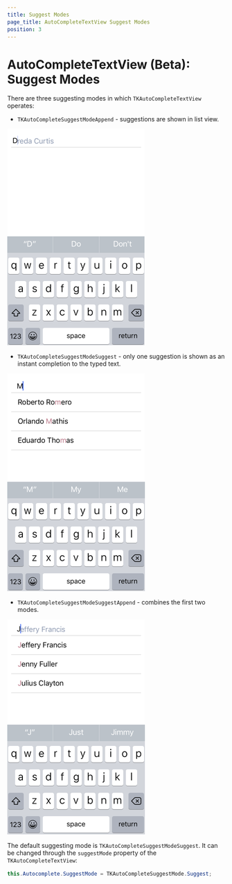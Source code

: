 ```yaml
---
title: Suggest Modes
page_title: AutoCompleteTextView Suggest Modes
position: 3
---
```


# AutoCompleteTextView (Beta): Suggest Modes

There are three suggesting modes in which <code>TKAutoCompleteTextView</code> operates: 

- <code>TKAutoCompleteSuggestModeAppend</code> - suggestions are shown in list view.

<img src="../images/autocomplete-suggestmodes002.png"/>

- <code>TKAutoCompleteSuggestModeSuggest</code> - only one suggestion is shown as an instant completion to the typed text.

<img src="../images/autocomplete-suggestmodes003.png"/>

- <code>TKAutoCompleteSuggestModeSuggestAppend</code> - combines the first two modes.

<img src="../images/autocomplete-suggestmodes001.png"/>

The default suggesting mode is <code>TKAutoCompleteSuggestModeSuggest</code>. It can be changed through the <code>suggestMode</code> property of the <code>TKAutoCompleteTextView</code>:

<snippet id='autocmp-suggest-mode'/>

<snippet id='autocmp-suggest-mode-swift'/>

```C#
this.Autocomplete.SuggestMode = TKAutoCompleteSuggestMode.Suggest;
```

